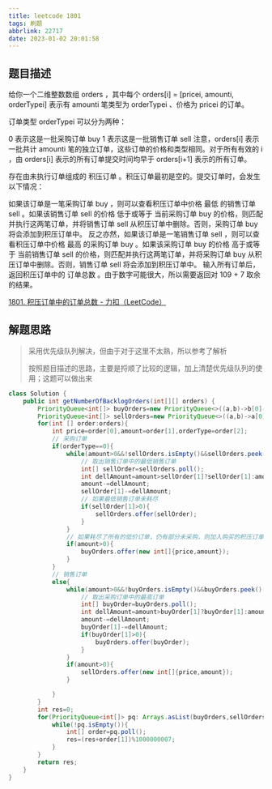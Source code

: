 ```yaml
---
title: leetcode 1801
tags: 刷题
abbrlink: 22717
date: 2023-01-02 20:01:58
---
```


## 题目描述

给你一个二维整数数组 orders ，其中每个 orders[i] = [pricei, amounti, orderTypei] 表示有 amounti 笔类型为 orderTypei 、价格为 pricei 的订单。

订单类型 orderTypei 可以分为两种：

0 表示这是一批采购订单 buy
1 表示这是一批销售订单 sell
注意，orders[i] 表示一批共计 amounti 笔的独立订单，这些订单的价格和类型相同。对于所有有效的 i ，由 orders[i] 表示的所有订单提交时间均早于 orders[i+1] 表示的所有订单。

存在由未执行订单组成的 积压订单 。积压订单最初是空的。提交订单时，会发生以下情况：

如果该订单是一笔采购订单 buy ，则可以查看积压订单中价格 最低 的销售订单 sell 。如果该销售订单 sell 的价格 低于或等于 当前采购订单 buy 的价格，则匹配并执行这两笔订单，并将销售订单 sell 从积压订单中删除。否则，采购订单 buy 将会添加到积压订单中。
反之亦然，如果该订单是一笔销售订单 sell ，则可以查看积压订单中价格 最高 的采购订单 buy 。如果该采购订单 buy 的价格 高于或等于 当前销售订单 sell 的价格，则匹配并执行这两笔订单，并将采购订单 buy 从积压订单中删除。否则，销售订单 sell 将会添加到积压订单中。
输入所有订单后，返回积压订单中的 订单总数 。由于数字可能很大，所以需要返回对 109 + 7 取余的结果。

[1801. 积压订单中的订单总数 - 力扣（LeetCode）](https://leetcode.cn/problems/number-of-orders-in-the-backlog/)

## 解题思路

> 采用优先级队列解决，但由于对于这里不太熟，所以参考了解析
>
> 按照题目描述的思路，主要是捋顺了比较的逻辑，加上清楚优先级队列的使用；这题可以做出来

```java
class Solution {
    public int getNumberOfBacklogOrders(int[][] orders) { 
        PriorityQueue<int[]> buyOrders=new PriorityQueue<>((a,b)->b[0]-a[0]);
        PriorityQueue<int[]> sellOrders=new PriorityQueue<>((a,b)->a[0]-b[0]);
        for(int [] order:orders){
            int price=order[0],amount=order[1],orderType=order[2];
            // 采购订单
            if(orderType==0){
                while(amount>0&&!sellOrders.isEmpty()&&sellOrders.peek()[0]<=price){
                    // 取出销售订单中的最低销售订单
                    int[] sellOrder=sellOrders.poll();
                    int dellAmount=amount>sellOrder[1]?sellOrder[1]:amount;
                    amount-=dellAmount;
                    sellOrder[1]-=dellAmount;
                    // 如果最低销售订单未耗尽
                    if(sellOrder[1]>0){
                        sellOrders.offer(sellOrder);
                    }
                }
                // 如果耗尽了所有的低价订单，仍有部分未采购，则加入购买的积压订单
                if(amount>0){
                    buyOrders.offer(new int[]{price,amount});
                }
            }
            // 销售订单
            else{
                while(amount>0&&!buyOrders.isEmpty()&&buyOrders.peek()[0]>=price){
                    // 取出采购订单中的最高订单
                    int[] buyOrder=buyOrders.poll();
                    int dellAmount=amount>buyOrder[1]?buyOrder[1]:amount;
                    amount-=dellAmount;
                    buyOrder[1]-=dellAmount;
                    if(buyOrder[1]>0){
                        buyOrders.offer(buyOrder);
                    }
                }
                if(amount>0){
                    sellOrders.offer(new int[]{price,amount});
                }

            }
        }
        int res=0;
        for(PriorityQueue<int[]> pq: Arrays.asList(buyOrders,sellOrders)){
            while(!pq.isEmpty()){
                int[] order=pq.poll();
                res=(res+order[1])%1000000007;
            }
        }
        return res;
    }
}
```

